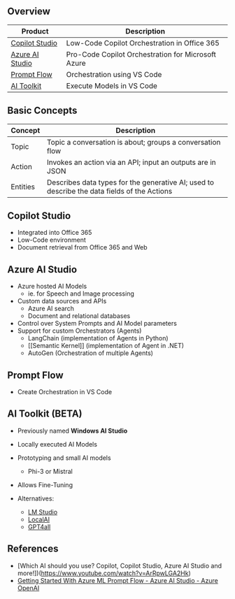## Overview

| Product                                                      | Description                                        |
| ------------------------------------------------------------ | -------------------------------------------------- |
| [Copilot Studio](https://copilotstudio.microsoft.com/)       | Low-Code Copilot Orchestration in Office 365       |
| [Azure AI Studio](https://ai.azure.com/)                     | Pro-Code Copilot Orchestration for Microsoft Azure |
| [Prompt Flow](https://github.com/microsoft/promptflow)       | Orchestration using VS Code                        |
| [AI Toolkit](https://github.com/microsoft/vscode-ai-toolkit) | Execute Models in VS Code                          |

## Basic Concepts

| Concept  | Description                                                                                 |
| -------- | ------------------------------------------------------------------------------------------- |
| Topic    | Topic a conversation is about; groups a conversation flow                                   |
| Action   | Invokes an action via an API; input an outputs are in JSON                                  |
| Entities | Describes data types for the generative AI; used to describe the data fields of the Actions |

## Copilot Studio

- Integrated into Office 365
- Low-Code environment
- Document retrieval from Office 365 and Web

## Azure AI Studio

- Azure hosted AI Models 
	- ie. for Speech and Image processing
- Custom data sources and APIs
	- Azure AI search
	- Document and relational databases
- Control over System Prompts and AI Model parameters
- Support for custom Orchestrators (Agents)
	- LangChain (implementation of Agents in Python)
	- [[Semantic Kernel]] (implementation of Agent in .NET)
	- AutoGen (Orchestration of multiple Agents)

## Prompt Flow

- Create Orchestration in VS Code

## AI Toolkit (BETA)

- Previously named **Windows AI Studio**
- Locally executed AI Models
- Prototyping and small AI models 
	- Phi-3 or Mistral
- Allows Fine-Tuning

- Alternatives: 
	- [LM Studio](https://lmstudio.ai/)
	- [LocalAI](https://www.localai.app/)
	- [GPT4all](https://www.nomic.ai/gpt4all)

## References

- [Which AI should you use? Copilot, Copilot Studio, Azure AI Studio and more!])(https://www.youtube.com/watch?v=ArRpwLGA2Hk)
- [Getting Started With Azure ML Prompt Flow - Azure AI Studio - Azure OpenAI](https://www.youtube.com/watch?v=z3yPMaQHgWQ&list=PLb9nVWmuEUuGSHVUOp9zYOMeCq_CbiwTO&index=1)
